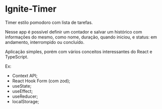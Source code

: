 # Ignite-Timer
Timer estilo pomodoro com lista de tarefas.

Nesse app é possível definir um contador e salvar um histórico com informações do mesmo, como nome, duração, quando iniciou, e status: em andamento, interrompido ou concluído.

Aplicação simples, porém com vários conceitos interessantes do React e TypeScript.

Ex: 
  - Context API;
  - React Hook Form (com zod);
  - useState;
  - useEffect;
  - useReducer;
  - localStorage; 
